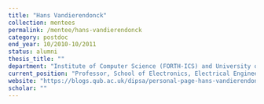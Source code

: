 ```yaml
---
title: "Hans Vandierendonck"
collection: mentees
permalink: /mentee/hans-vandierendonck
category: postdoc
end_year: 10/2010-10/2011
status: alumni
thesis_title: ""
department: "Institute of Computer Science (FORTH-ICS) and University of Crete"
current_position: "Professor, School of Electronics, Electrical Engineering and Computer Science, Queen's University Belfast"  # You can fill this from LinkedIn
website: "https://blogs.qub.ac.uk/dipsa/personal-page-hans-vandierendonck/"
scholar: ""
---
```

